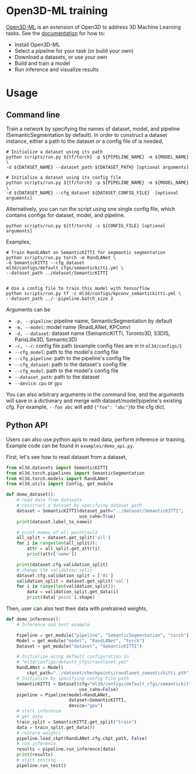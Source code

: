 # Open3D-ML training

[Open3D-ML](https://github.com/intel-isl/Open3D-ML/) is an extension of Open3D to address 3D Machine Learning tasks.
See the [documentation](https://github.com/intel-isl/Open3D-ML/README.md) for how to:

-  Install Open3D-ML
-  Select a pipeline for your task (or build your own)
-  Download a datasets, or use your own
-  Build and train a model
-  Run inference and visualize results


# Usage
## Command line
Train a network by specifying the names of dataset, model, and pipeline (SemanticSegmentation by default). In order to construct a dataset instance, either a path to the dataset or a config file of is needed,

```shell
# Initialize a dataset using its path
python scripts/run.py ${tf/torch} -p ${PIPELINE_NAME} -m ${MODEL_NAME} \
-d ${DATASET_NAME} --dataset_path ${DATASET_PATH} [optional arguments]

# Initialize a dataset using its config file
python scripts/run.py ${tf/torch} -p ${PIPELINE_NAME} -m ${MODEL_NAME} \
-d ${DATASET_NAME} --cfg_dataset ${DATASET_CONFIG_FILE}  [optional arguments]
```

Alternatively, you can run the script using one single config file, which contains configs for dataset, model, and pipeline.
```shell
python scripts/run.py ${tf/torch} -c ${CONFIG_FILE} [optional arguments]
```

Examples,
```shell
# Train RandLANet on SemanticKITTI for segmantic segmentation 
python scripts/run.py torch -m RandLANet \
-d SemanticKITTI --cfg_dataset ml3d/configs/default_cfgs/semantickitti.yml \
--dataset_path ../dataset/SemanticKITTI 


# Use a config file to train this model with tensorflow
python scripts/run.py tf -c ml3d/configs/kpconv_semantickitti.yml \
--dataset_path ../--pipeline.batch_size 2
```
Arguments can be
- `-p, --pipeline`: pipeline name, SemanticSegmentation by default
- `-m, --model`: model name (RnadLANet, KPConv)
- `-d, --dataset`: dataset name (SemanticKITTI, Toronto3D, S3DIS, ParisLille3D, Semantic3D)
- `-c, --c`: config file path (example config files are in in `ml3d/configs/`)
- `--cfg_model`: path to the model's config file
- `--cfg_pipeline`: path to the pipeline's config file
- `--cfg_dataset`: path to the dataset's config file
- `--cfg_model`: path to the model's config file
- `--dataset_path`: path to the dataset
- `--device`: `cpu` or `gpu`

You can also arbitrary arguments in the command line, and the arguments will save in a dictionary and merge with dataset/model/pipeline's existing cfg.
For example, `--foo abc` will add `{"foo": "abc"}`to the cfg dict.

## Python API
Users can also use python apis to read data, perform inference or training. Example code can be found in `examples/demo_api.py`.

First, let's see how to read dataset from a dataset,
```python
from ml3d.datasets import SemanticKITTI
from ml3d.torch.pipelines import SemanticSegmentation 
from ml3d.torch.models import RandLANet
from ml3d.utils import Config, get_module

def demo_dataset():
    # read data from datasets
    # construct a dataset by specifying dataset_path
    dataset = SemanticKITTI(dataset_path="../dataset/SemanticKITTI",
                            use_cahe=True)
    print(dataset.label_to_names)

    # print names of all pointcould
    all_split = dataset.get_split('all')
    for i in range(len(all_split)):
        attr = all_split.get_attr(i)
        print(attr['name'])

    print(dataset.cfg.validation_split)
    # change the validation split
    dataset.cfg.validation_split = ['01']
    validation_split = dataset.get_split('val')
    for i in range(len(validation_split)):
        data = validation_split.get_data(i)
        print(data['point'].shape)
```

Then, user can also test their data with pretrained weights,
```python
def demo_inference():
    # Inference and test example

    Pipeline = get_module("pipeline", "SemanticSegmentation", "torch")
    Model = get_module("model", "RandLANet", "torch")
    Dataset = get_module("dataset", "SemanticKITTI")

    # Initialize using default configuration in 
    # "ml3d/configs/default_cfgs/randlanet.yml"
    RandLANet = Model(
        ckpt_path="../dataset/checkpoints/randlanet_semantickitti.pth")
    # Initialize by specifying config file path
    SemanticKITTI = Dataset(cfg="ml3d/configs/default_cfgs/semantickitti.yml",
                            use_cahe=False)
    pipeline = Pipeline(model=RandLANet, 
                        dataset=SemanticKITTI,
                        device="gpu")
    # start inference
    # get data
    train_split = SemanticKITTI.get_split("train")
    data = train_split.get_data(0)
    # restore weights
    pipeline.load_ckpt(RandLANet.cfg.ckpt_path, False)
    # run inference
    results = pipeline.run_inference(data)
    print(results)
    # start testing
    pipeline.run_test()

```


